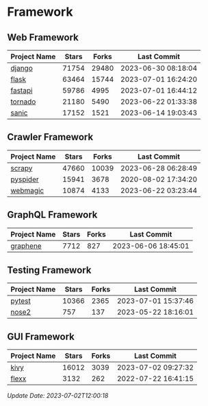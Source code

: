 # Framework

## Web Framework
| Project Name | Stars | Forks | Last Commit |
| ------------ | ----- | ----- | ----------- |
| [django](https://github.com/django/django) | 71754 | 29480 | 2023-06-30 08:18:04 |
| [flask](https://github.com/pallets/flask) | 63464 | 15744 | 2023-07-01 16:24:20 |
| [fastapi](https://github.com/tiangolo/fastapi) | 59786 | 4995 | 2023-07-01 16:44:12 |
| [tornado](https://github.com/tornadoweb/tornado) | 21180 | 5490 | 2023-06-22 01:33:38 |
| [sanic](https://github.com/sanic-org/sanic) | 17152 | 1521 | 2023-06-14 19:03:43 |

## Crawler Framework
| Project Name | Stars | Forks | Last Commit |
| ------------ | ----- | ----- | ----------- |
| [scrapy](https://github.com/scrapy/scrapy) | 47660 | 10039 | 2023-06-28 06:28:49 |
| [pyspider](https://github.com/binux/pyspider) | 15941 | 3678 | 2020-08-02 17:34:20 |
| [webmagic](https://github.com/code4craft/webmagic) | 10874 | 4133 | 2023-06-22 03:23:44 |

## GraphQL Framework
| Project Name | Stars | Forks | Last Commit |
| ------------ | ----- | ----- | ----------- |
| [graphene](https://github.com/graphql-python/graphene) | 7712 | 827 | 2023-06-06 18:45:01 |

## Testing Framework
| Project Name | Stars | Forks | Last Commit |
| ------------ | ----- | ----- | ----------- |
| [pytest](https://github.com/pytest-dev/pytest) | 10366 | 2365 | 2023-07-01 15:37:46 |
| [nose2](https://github.com/nose-devs/nose2) | 757 | 137 | 2023-05-22 18:16:01 |

## GUI Framework
| Project Name | Stars | Forks | Last Commit |
| ------------ | ----- | ----- | ----------- |
| [kivy](https://github.com/kivy/kivy) | 16012 | 3039 | 2023-07-02 09:27:32 |
| [flexx](https://github.com/flexxui/flexx) | 3132 | 262 | 2022-07-22 16:41:15 |

*Update Date: 2023-07-02T12:00:18*